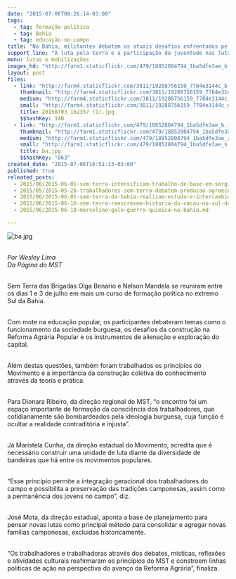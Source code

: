 ```yaml
---
date: "2015-07-06T08:26:14-03:00"
tags:
  - tag: formação-política
  - tag: Bahia
  - tag: educação-no-campo
title: "Na Bahia, militantes debatem os atuais desafios enfrentados pelos trabalhadores"
support_line: "A luta pela terra e a participação da juventude nas lutas populares, foram alguns dos temas do encontro. "
menu: lutas e mobilizações
images_hd: "http://farm1.staticflickr.com/479/18852804794_1ba5dfe3ae_b.jpg"
layout: post
files:
  - link: "http://farm4.staticflickr.com/3811/19288756159_7784e3144c_b.jpg"
    thumbnail: "http://farm4.staticflickr.com/3811/19288756159_7784e3144c_t.jpg"
    medium: "http://farm4.staticflickr.com/3811/19288756159_7784e3144c_z.jpg"
    small: "http://farm4.staticflickr.com/3811/19288756159_7784e3144c_n.jpg"
    title: 20150703_162357 (1).jpg
    $$hashKey: 14B
  - link: "http://farm1.staticflickr.com/479/18852804794_1ba5dfe3ae_b.jpg"
    thumbnail: "http://farm1.staticflickr.com/479/18852804794_1ba5dfe3ae_t.jpg"
    medium: "http://farm1.staticflickr.com/479/18852804794_1ba5dfe3ae_z.jpg"
    small: "http://farm1.staticflickr.com/479/18852804794_1ba5dfe3ae_n.jpg"
    title: ba.jpg
    $$hashKey: "063"
created_date: "2015-07-06T16:51:13-03:00"
published: true
releated_posts:
  - 2015/06/2015-06-01-sem-terra-intensificam-trabalho-de-base-em-sergipe.md
  - 2015/05/2015-05-28-trabalhadores-sem-terra-debatem-producao-agroecologica-na-bahia.md
  - 2015/06/2015-06-01-sem-terra-da-bahia-realizam-estudo-e-intercambio-de-experiencias-agroecologicas.md
  - 2015/06/2015-06-16-sem-terra-reescrevem-historia-do-cacau-no-sul-da-bahia.md
  - 2015/06/2015-06-18-marcelino-galo-guerra-quimica-na-bahia.md

---
```

<p><img alt="ba.jpg" src="http://farm1.staticflickr.com/479/18852804794_1ba5dfe3ae_b.jpg" /></p>

<p><br />
<em>Por Wesley Lima<br />
Da P&aacute;gina do MST</em></p>

<p><br />
Sem Terra das Brigadas Olga Ben&aacute;rio e Nelson Mandela se reuniram entre os dias 1 e 3 de julho em mais um curso de forma&ccedil;&atilde;o pol&iacute;tica no extremo Sul da Bahia.&nbsp;</p>

<p><br />
Com mote na educa&ccedil;&atilde;o popular, os participantes debateram temas como o funcionamento da sociedade burguesa, os desafios da constru&ccedil;&atilde;o na Reforma Agr&aacute;ria Popular e os instrumentos de aliena&ccedil;&atilde;o e explora&ccedil;&atilde;o do capital.</p>

<p><br />
Al&eacute;m destas quest&otilde;es, tamb&eacute;m foram trabalhados os princ&iacute;pios&nbsp;do Movimento e a import&acirc;ncia da constru&ccedil;&atilde;o coletiva do conhecimento atrav&eacute;s da teoria e pr&aacute;tica.</p>

<p><br />
Para Dionara Ribeiro, da dire&ccedil;&atilde;o regional do MST, &ldquo;o encontro foi um espa&ccedil;o importante de forma&ccedil;&atilde;o da consci&ecirc;ncia dos trabalhadores, que cotidianamente s&atilde;o bombardeados pela ideologia burguesa, cuja fun&ccedil;&atilde;o &eacute; ocultar a realidade contradit&oacute;ria e injusta&rdquo;.</p>

<p><br />
J&aacute; Maristela Cunha, da dire&ccedil;&atilde;o estadual do Movimento, acredita que &eacute; necess&aacute;rio construir uma unidade de luta diante da diversidade de bandeiras que h&aacute; entre os movimentos populares.&nbsp;</p>

<p><br />
&ldquo;Esse princ&iacute;pio permite a integra&ccedil;&atilde;o geracional dos trabalhadores do campo e possibilita a preserva&ccedil;&atilde;o das tradi&ccedil;&otilde;es camponesas, assim como a perman&ecirc;ncia dos jovens no campo&rdquo;, diz.</p>

<p><br />
Jos&eacute; Mota, da dire&ccedil;&atilde;o estadual, aponta a base de planejamento para pensar novas lutas como principal m&eacute;todo para consolidar e agregar novas fam&iacute;lias camponesas, exclu&iacute;das historicamente.</p>

<p><br />
&ldquo;Os trabalhadores e trabalhadoras atrav&eacute;s dos debates, m&iacute;sticas, reflex&otilde;es e atividades culturais reafirmaram os princ&iacute;pios do MST e constroem linhas pol&iacute;ticas de a&ccedil;&atilde;o na perspectiva do avan&ccedil;o da Reforma Agr&aacute;ria&rdquo;, finaliza.</p>
